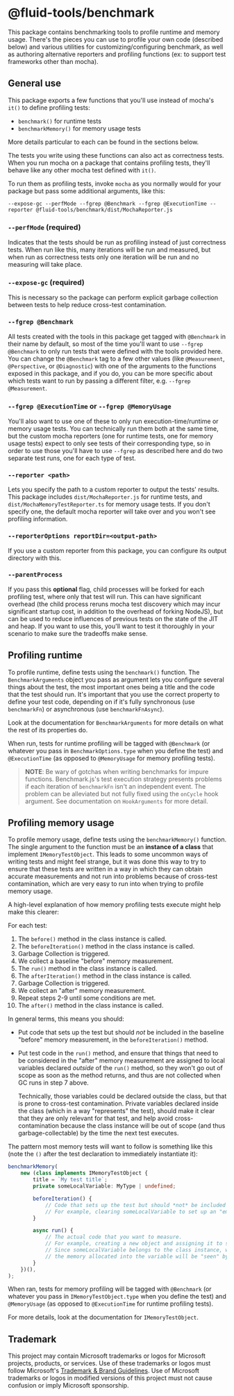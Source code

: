 # @fluid-tools/benchmark

This package contains benchmarking tools to profile runtime and memory usage.
There's the pieces you can use to profile your own code (described below) and various utilities for customizing/configuring
benchmark, as well as authoring alternative reporters and profiling functions (ex: to support test frameworks other than
mocha).

## General use

This package exports a few functions that you'll use instead of mocha's `it()` to define profiling tests:

-   `benchmark()` for runtime tests
-   `benchmarkMemory()` for memory usage tests

More details particular to each can be found in the sections below.

The tests you write using these functions can also act as correctness tests. When you run mocha on a package that contains
profiling tests, they'll behave like any other mocha test defined with `it()`.

To run them as profiling tests, invoke `mocha` as you normally would for your package but pass some additional arguments,
like this:

```console
--expose-gc --perfMode --fgrep @Benchmark --fgrep @ExecutionTime --reporter @fluid-tools/benchmark/dist/MochaReporter.js
```

### `--perfMode` (required)

Indicates that the tests should be run as profiling instead of just correctness tests.
When run like this, many iterations will be run and measured, but when run as correctness tests only one iteration
will be run and no measuring will take place.

### `--expose-gc` (required)

This is necessary so the package can perform explicit garbage collection between tests to help reduce
cross-test contamination.

### `--fgrep @Benchmark`

All tests created with the tools in this package get tagged with `@Benchmark` in their name by default, so most of the
time you'll want to use `--fgrep @Benchmark` to only run tests that were defined with the tools provided here.
You can change the `@Benchmark` tag to a few other values (like `@Measurement`, `@Perspective`, or `@Diagnostic`) with
one of the arguments to the functions exposed in this package, and if you do, you can be more specific about which tests
want to run by passing a different filter, e.g. `--fgrep @Measurement`.

### `--fgrep @ExecutionTime` or `--fgrep @MemoryUsage`

You'll also want to use one of these to only run execution-time/runtime or memory usage tests.
You can technically run them both at the same time, but the custom mocha reporters (one for runtime tests, one for memory
usage tests) expect to only see tests of their corresponding type, so in order to use those you'll have to use `--fgrep`
as described here and do two separate test runs, one for each type of test.

### `--reporter <path>`

Lets you specify the path to a custom reporter to output the tests' results.
This package includes `dist/MochaReporter.js` for runtime tests, and `dist/MochaMemoryTestReporter.ts` for memory usage tests.
If you don't specify one, the default mocha reporter will take over and you won't see profiling information.

### `--reporterOptions reportDir=<output-path>`

If you use a custom reporter from this package, you can configure its output directory with this.

### `--parentProcess`

If you pass this **optional** flag, child processes will be forked for each profiling test, where only that test will run.
This can have significant overhead (the child process reruns mocha test discovery which may incur significant startup cost,
in addition to the overhead of forking NodeJS), but can be used to reduce influences of previous tests on the state of
the JIT and heap.
If you want to use this, you'll want to test it thoroughly in your scenario to make sure the tradeoffs make sense.

## Profiling runtime

To profile runtime, define tests using the `benchmark()` function.
The `BenchmarkArguments` object you pass as argument lets you configure several things about the test, the most important
ones being a title and the code that the test should run. It's important that you use the correct property to define your
test code, depending on if it's fully synchronous (use `benchmarkFn`) or asynchronous (use `benchmarkFnAsync`).

Look at the documentation for `BenchmarkArguments` for more details on what the rest of its properties do.

When run, tests for runtime profiling will be tagged with `@Benchmark` (or whatever you pass in `BenchmarkOptions.type`
when you define the test) and `@ExecutionTime` (as opposed to `@MemoryUsage` for memory profiling tests).

> **NOTE**: Be wary of gotchas when writing benchmarks for impure functions.
> Benchmark.js's test execution strategy presents problems if each iteration of `benchmarkFn` isn't an independent event.
> The problem can be alleviated but not fully fixed using the `onCycle` hook argument.
> See documentation on `HookArguments` for more detail.

## Profiling memory usage

To profile memory usage, define tests using the `benchmarkMemory()` function.
The single argument to the function must be an **instance of a class** that implement `IMemoryTestObject`.
This leads to some uncommon ways of writing tests and might feel strange, but it was done this way to try to ensure
that these tests are written in a way in which they can obtain accurate measurements and not run into problems because
of cross-test contamination, which are very easy to run into when trying to profile memory usage.

A high-level explanation of how memory profiling tests execute might help make this clearer:

For each test:

1.  The `before()` method in the class instance is called.
2.  The `beforeIteration()` method in the class instance is called.
3.  Garbage Collection is triggered.
4.  We collect a baseline "before" memory measurement.
5.  The `run()` method in the class instance is called.
6.  The `afterIteration()` method in the class instance is called.
7.  Garbage Collection is triggered.
8.  We collect an "after" memory measurement.
9.  Repeat steps 2-9 until some conditions are met.
10. The `after()` method in the class instance is called.

In general terms, this means you should:

-   Put code that sets up the test but should _not_ be included in the baseline "before" memory measurement, in the
    `beforeIteration()` method.
-   Put test code in the `run()` method, and ensure that things that need to be considered in the "after" memory measurement
    are assigned to local variables declared _outside_ of the `run()` method, so they won't go out of scope as soon as
    the method returns, and thus are not collected when GC runs in step 7 above.

    Technically, those variables could be declared outside the class, but that is prone to cross-test contamination.
    Private variables declared inside the class (which in a way "represents" the test), should make it clear that they are
    only relevant for that test, and help avoid cross-contamination because the class instance will be out of scope (and
    thus garbage-collectable) by the time the next test executes.

The pattern most memory tests will want to follow is something like this (note the `()` after the test declaration
to immediately instantiate it):

```typescript
benchmarkMemory(
	new (class implements IMemoryTestObject {
		title = `My test title`;
		private someLocalVariable: MyType | undefined;

		beforeIteration() {
			// Code that sets up the test but should *not* be included in the baseline "before" memory measurement.
			// For example, clearing someLocalVariable to set up an "empty state" before we take the first measurement.
		}

		async run() {
			// The actual code that you want to measure.
			// For example, creating a new object and assigning it to someLocalVariable.
			// Since someLocalVariable belongs to the class instance, which isn't yet out of scope after this method returns,
			// the memory allocated into the variable will be "seen" by the "after" memory measurement.
		}
	})(),
);
```

When ran, tests for memory profiling will be tagged with `@Benchmark` (or whatever you pass in `IMemoryTestObject.type`
when you define the test) and `@MemoryUsage` (as opposed to `@ExecutionTime` for runtime profiling tests).

For more details, look at the documentation for `IMemoryTestObject`.

## Trademark

This project may contain Microsoft trademarks or logos for Microsoft projects, products, or services. Use of these trademarks
or logos must follow Microsoft's [Trademark & Brand Guidelines](https://www.microsoft.com/en-us/legal/intellectualproperty/trademarks/usage/general).
Use of Microsoft trademarks or logos in modified versions of this project must not cause confusion or imply Microsoft sponsorship.
